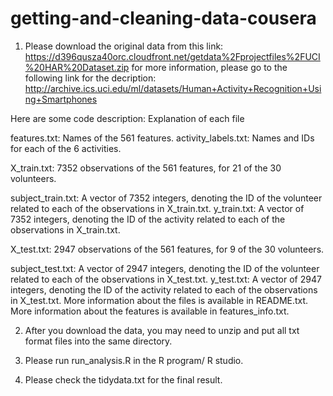 # getting-and-cleaning-data-cousera

1. Please download the original data from this link: 
https://d396qusza40orc.cloudfront.net/getdata%2Fprojectfiles%2FUCI%20HAR%20Dataset.zip
for more information, please go to the following link for the decription:
http://archive.ics.uci.edu/ml/datasets/Human+Activity+Recognition+Using+Smartphones

Here are some code description:
Explanation of each file

features.txt: Names of the 561 features.
activity_labels.txt: Names and IDs for each of the 6 activities.

X_train.txt: 7352 observations of the 561 features, for 21 of the 30 volunteers.

subject_train.txt: A vector of 7352 integers, denoting the ID of the volunteer related to each of the observations in X_train.txt.
y_train.txt: A vector of 7352 integers, denoting the ID of the activity related to each of the observations in X_train.txt.

X_test.txt: 2947 observations of the 561 features, for 9 of the 30 volunteers.

subject_test.txt: A vector of 2947 integers, denoting the ID of the volunteer related to each of the observations in X_test.txt.
y_test.txt: A vector of 2947 integers, denoting the ID of the activity related to each of the observations in X_test.txt.
More information about the files is available in README.txt. More information about the features is available in features_info.txt.


2. After you download the data, you may need to unzip and put all txt format files into the same directory.

3. Please run run_analysis.R in the R program/ R studio. 

4. Please check the tidydata.txt for the final result.
